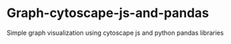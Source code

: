 # Graph-cytoscape-js-and-pandas
Simple graph visualization using cytoscape js and python pandas libraries
